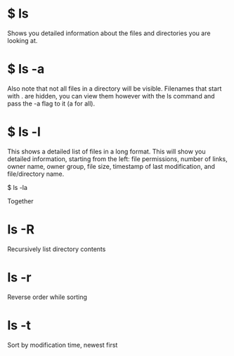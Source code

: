 # $ ls

Shows you detailed information about the files and directories you are looking at.

# $ ls -a

Also note that not all files in a directory will be visible. Filenames that start with . are hidden, you can view them however with the ls command and pass the -a flag to it (a for all).

# $ ls -l

This shows a detailed list of files in a long format. This will show you detailed information, starting from the left: file permissions, number of links, owner name, owner group, file size, timestamp of last modification, and file/directory name.


$ ls -la

Together

# ls -R
Recursively list directory contents

# ls -r
Reverse order while sorting

# ls -t
Sort by modification time, newest first

